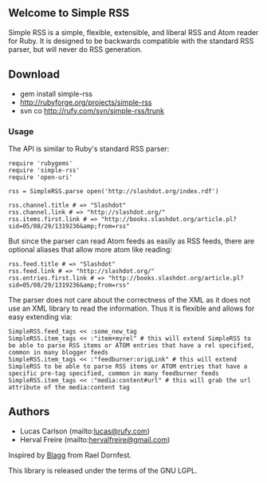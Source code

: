 
## Welcome to Simple RSS

Simple RSS is a simple, flexible, extensible, and liberal RSS and Atom reader
for Ruby. It is designed to be backwards compatible with the standard RSS
parser, but will never do RSS generation.

## Download

* gem install simple-rss
* http://rubyforge.org/projects/simple-rss
* svn co http://rufy.com/svn/simple-rss/trunk

### Usage
The API is similar to Ruby's standard RSS parser:

    require 'rubygems'
    require 'simple-rss'
    require 'open-uri'

    rss = SimpleRSS.parse open('http://slashdot.org/index.rdf')

    rss.channel.title # => "Slashdot"
    rss.channel.link # => "http://slashdot.org/"
    rss.items.first.link # => "http://books.slashdot.org/article.pl?sid=05/08/29/1319236&amp;from=rss"

But since the parser can read Atom feeds as easily as RSS feeds, there are optional aliases that allow more atom like reading:

    rss.feed.title # => "Slashdot"
    rss.feed.link # => "http://slashdot.org/"
    rss.entries.first.link # => "http://books.slashdot.org/article.pl?sid=05/08/29/1319236&amp;from=rss"

The parser does not care about the correctness of the XML as it does not use an XML library to read the information. Thus it is flexible and allows for easy extending via:

    SimpleRSS.feed_tags << :some_new_tag
    SimpleRSS.item_tags << :"item+myrel" # this will extend SimpleRSS to be able to parse RSS items or ATOM entries that have a rel specified, common in many blogger feeds
    SimpleRSS.item_tags << :"feedburner:origLink" # this will extend SimpleRSS to be able to parse RSS items or ATOM entries that have a specific pre-tag specified, common in many feedburner feeds
    SimpleRSS.item_tags << :"media:content#url" # this will grab the url attribute of the media:content tag 

## Authors

* Lucas Carlson  (mailto:lucas@rufy.com)
* Herval Freire (mailto:hervalfreire@gmail.com)

Inspired by [Blagg](http://www.raelity.org/lang/perl/blagg) from Rael Dornfest.

This library is released under the terms of the GNU LGPL.

